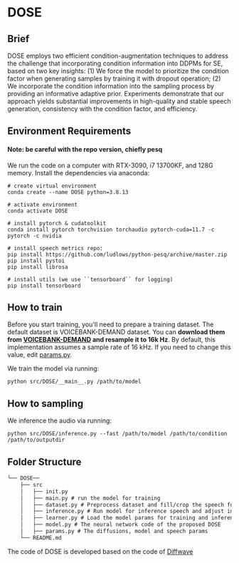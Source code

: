 # DOSE
## Brief
 DOSE employs two efficient condition-augmentation techniques to address the challenge that incorporating condition information into DDPMs for SE, based on two key insights: (1) We force the model to prioritize the condition factor when generating samples by training it with dropout operation; (2) We incorporate the condition information into the sampling process by providing an informative adaptive prior. Experiments demonstrate that our approach yields substantial improvements in high-quality and stable speech generation, consistency with the condition factor, and efficiency.

## Environment Requirements
#### Note: be careful with the repo version, chiefly pesq
We run the code on a computer with RTX-3090, i7 13700KF, and 128G memory. Install the dependencies via anaconda:

```
# create virtual environment
conda create --name DOSE python=3.8.13

# activate environment
conda activate DOSE

# install pytorch & cudatoolkit
conda install pytorch torchvision torchaudio pytorch-cuda=11.7 -c pytorch -c nvidia

# install speech metrics repo:
pip install https://github.com/ludlows/python-pesq/archive/master.zip
pip install pystoi
pip install librosa

# install utils (we use ``tensorboard`` for logging)
pip install tensorboard
```

## How to train
Before you start training, you'll need to prepare a training dataset. The default dataset is VOICEBANK-DEMAND dataset. You can **download them from [VOICEBANK-DEMAND](https://doi.org/10.7488/ds/2117) and resample it to 16k Hz**. By default, this implementation assumes a sample rate of 16 kHz. If you need to change this value, edit [params.py](https://github.com/lmnt-com/diffwave/blob/master/src/diffwave/params.py).

We train the model via running:

```
python src/DOSE/__main__.py /path/to/model
```
## How to sampling
We inference the audio via running:
```
python src/DOSE/inference.py --fast /path/to/model /path/to/condition /path/to/outputdir
```

## Folder Structure

```tex
└── DOSE──
	├── src
	│	├── init.py 
	│	├── main.py # run the model for training
	│	├── dataset.py # Preprocess dataset and fill/crop the speech for the model running
	│	├── inference.py # Run model for inference speech and adjust inference-steps
	│	├── learner.py # Load the model params for training and inferencing and save checkpoints
	│	├── model.py # The neural network code of the proposed DOSE
	│	├── params.py # The diffusions, model and speech params
	└── README.md
```

The code of DOSE is developed based on the code of [Diffwave](https://github.com/lmnt-com/diffwave) 
